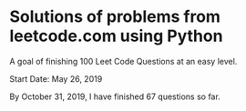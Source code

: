 # Solutions of problems from leetcode.com using Python

A goal of finishing 100 Leet Code Questions at an easy level.

Start Date: May 26, 2019

By October 31, 2019, I have finished 67 questions so far.


